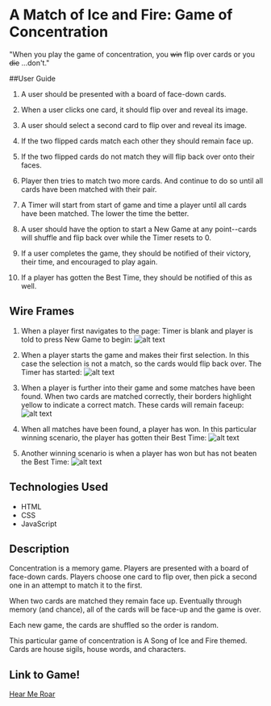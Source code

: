 # A Match of Ice and Fire: Game of Concentration

"When you play the game of concentration, you ~~win~~ flip over cards or you ~~die~~ ...don't."

##User Guide

1. A user should be presented with a board of face-down cards.

2. When a user clicks one card, it should flip over and reveal its image.

4. A user should select a second card to flip over and reveal its image.

5. If the two flipped cards match each other they should remain face up. 

6. If the two flipped cards do not match they will flip back over onto their faces. 

7. Player then tries to match two more cards. And continue to do so until all cards have been matched with their pair.

8. A Timer will start from start of game and time a player until all cards have been matched. The lower the time the better.

9. A user should have the option to start a New Game at any point--cards will shuffle and flip back over while the Timer resets to 0.

10. If a user completes the game, they should be notified of their victory, their time, and encouraged to play again.

11. If a player has gotten the Best Time, they should be notified of this as well.



## Wire Frames

1. When a player first navigates to the page: Timer is blank and player is told to press New Game to begin:
![alt text](https://github.com/DanaMC18/concentration-project1/blob/master/wire-frame-imgs/frame1.png)

2. When a player starts the game and makes their first selection. In this case the selection is not a match, so the cards would flip back over. The Timer has started:
![alt text](https://github.com/DanaMC18/concentration-project1/blob/master/wire-frame-imgs/frame2.png)

3. When a player is further into their game and some matches have been found. When two cards are matched correctly, their borders highlight yellow to indicate a correct match. These cards will remain faceup:
![alt text](https://github.com/DanaMC18/concentration-project1/blob/master/wire-frame-imgs/frame3.png)

4. When all matches have been found, a player has won. In this particular winning scenario, the player has gotten their Best Time:
![alt text](https://github.com/DanaMC18/concentration-project1/blob/master/wire-frame-imgs/frame4.png)

5. Another winning scenario is when a player has won but has not beaten the Best Time:
![alt text](https://github.com/DanaMC18/concentration-project1/blob/master/wire-frame-imgs/frame5.png)



## Technologies Used

* HTML
* CSS
* JavaScript



## Description

Concentration is a memory game. Players are presented with a board of face-down cards. Players choose one card to flip over, then pick a second one in an attempt to match it to the first.

When two cards are matched they remain face up. Eventually through memory (and chance), all of the cards will be face-up and the game is over.

Each new game, the cards are shuffled so the order is random. 

This particular game of concentration is A Song of Ice and Fire themed. Cards are house sigils, house words, and characters. 



## Link to Game!

[Hear Me Roar](http://danamc18.github.io/concentration-project1/)








